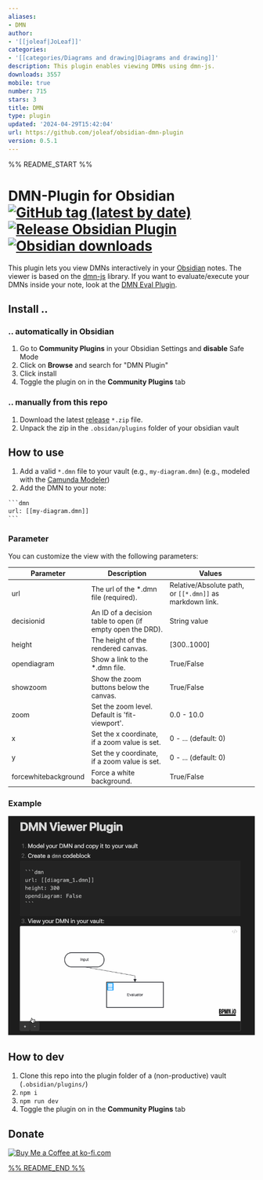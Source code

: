 ```yaml
---
aliases:
- DMN
author:
- '[[joleaf|JoLeaf]]'
categories:
- '[[categories/Diagrams and drawing|Diagrams and drawing]]'
description: This plugin enables viewing DMNs using dmn-js.
downloads: 3557
mobile: true
number: 715
stars: 3
title: DMN
type: plugin
updated: '2024-04-29T15:42:04'
url: https://github.com/joleaf/obsidian-dmn-plugin
version: 0.5.1
---
```


%% README_START %%

# DMN-Plugin for Obsidian [![GitHub tag (latest by date)](https://img.shields.io/github/v/tag/joleaf/obsidian-dmn-plugin)](https://github.com/joleaf/obsidian-dmn-plugin/releases) [![Release Obsidian Plugin](https://github.com/joleaf/obsidian-dmn-plugin/actions/workflows/release.yml/badge.svg)](https://github.com/joleaf/obsidian-dmn-plugin/actions/workflows/release.yml) [![Obsidian downloads](https://img.shields.io/badge/dynamic/json?logo=obsidian&color=%238b6cef&label=downloads&query=%24%5B%22dmn-plugin%22%5D.downloads&url=https%3A%2F%2Fraw.githubusercontent.com%2Fobsidianmd%2Fobsidian-releases%2Fmaster%2Fcommunity-plugin-stats.json)](https://obsidian.md/plugins?id=dmn-plugin)

This plugin lets you view DMNs interactively in your [Obsidian](https://www.obsidian.md) notes.
The viewer is based on the [dmn-js](https://github.com/bpmn-io/dmn-js) library.
If you want to evaluate/execute your DMNs inside your note, look at
the [DMN Eval Plugin](https://github.com/joleaf/obsidian-dmn-eval-plugin).

## Install ..

### .. automatically in Obsidian

1. Go to **Community Plugins** in your Obsidian Settings and **disable** Safe Mode
2. Click on **Browse** and search for "DMN Plugin"
3. Click install
4. Toggle the plugin on in the **Community Plugins** tab

### .. manually from this repo

1. Download the latest [release](https://github.com/joleaf/obsidian-dmn-plugin/releases) `*.zip` file.
2. Unpack the zip in the `.obsidan/plugins` folder of your obsidian vault

## How to use

1. Add a valid `*.dmn` file to your vault (e.g., `my-diagram.dmn`) (e.g., modeled with
   the [Camunda Modeler](https://camunda.com/de/download/modeler/))
2. Add the DMN to your note:

````
```dmn
url: [[my-diagram.dmn]]
```
````

### Parameter

You can customize the view with the following parameters:

| Parameter            | Description                                                | Values                                                   |
|----------------------|------------------------------------------------------------|----------------------------------------------------------|
| url                  | The url of the *.dmn file (required).                      | Relative/Absolute path, or `[[*.dmn]]` as markdown link. |
| decisionid           | An ID of a decision table to open (if empty open the DRD). | String value                                             |
| height               | The height of the rendered canvas.                         | [300..1000]                                              |
| opendiagram          | Show a link to the *.dmn file.                             | True/False                                               |
| showzoom             | Show the zoom buttons below the canvas.                    | True/False                                               |
| zoom                 | Set the zoom level. Default is 'fit-viewport'.             | 0.0 - 10.0                                               |
| x                    | Set the x coordinate, if a zoom value is set.              | 0 - ... (default: 0)                                     |
| y                    | Set the y coordinate, if a zoom value is set.              | 0 - ... (default: 0)                                     |
| forcewhitebackground | Force a white background.                                  | True/False                                               |

### Example

![Example](https://raw.githubusercontent.com/joleaf/obsidian-dmn-plugin/HEAD/example/dmn-plugin.gif)

## How to dev

1. Clone this repo into the plugin folder of a (non-productive) vault (`.obsidian/plugins/`)
2. `npm i`
3. `npm run dev`
4. Toggle the plugin on in the **Community Plugins** tab

## Donate

<a href='https://ko-fi.com/joleaf' target='_blank'><img height='35' style='border:0px;height:46px;' src='https://az743702.vo.msecnd.net/cdn/kofi3.png?v=0' border='0' alt='Buy Me a Coffee at ko-fi.com' />


%% README_END %%